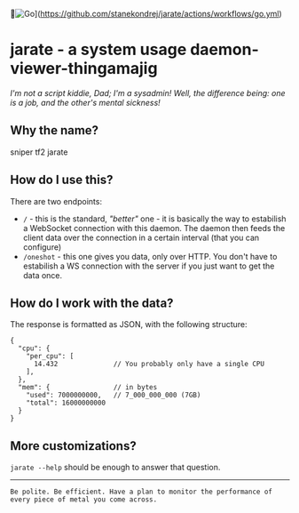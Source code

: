 ![Go](https://github.com/stanekondrej/jarate/actions/workflows/go.yml/badge.svg)](https://github.com/stanekondrej/jarate/actions/workflows/go.yml)
# jarate - a system usage daemon-viewer-thingamajig

_I'm not a script kiddie, Dad; I'm a sysadmin! Well, the difference being: one
is a job, and the other's mental sickness!_

## Why the name?

sniper tf2 jarate

## How do I use this?

There are two endpoints:

- `/` - this is the standard, _"better"_ one - it is basically the way to
estabilish a WebSocket connection with this daemon. The daemon then feeds the
client data over the connection in a certain interval (that you can configure)
- `/oneshot` - this one gives you data, only over HTTP. You don't have to
estabilish a WS connection with the server if you just want to get the data
once.

## How do I work with the data?

The response is formatted as JSON, with the following structure:

```jsonc
{
  "cpu": {
    "per_cpu": [
      14.432              // You probably only have a single CPU
    ],
  },
  "mem": {                // in bytes
    "used": 7000000000,   // 7_000_000_000 (7GB)
    "total": 16000000000
  }
}
```

## More customizations?

`jarate --help` should be enough to answer that question.

-----

`Be polite. Be efficient. Have a plan to monitor the performance of every piece
of metal you come across.`
